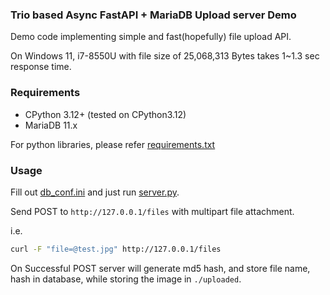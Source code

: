 ### Trio based Async FastAPI + MariaDB Upload server Demo

Demo code implementing simple and fast(hopefully) file upload API.

On Windows 11, i7-8550U with file size of 25,068,313 Bytes takes 1~1.3 sec response time.

### Requirements

- CPython 3.12+ (tested on CPython3.12)
- MariaDB 11.x

For python libraries, please refer [requirements.txt](requirements.txt)


### Usage

Fill out [db_conf.ini](db_conf.ini) and just run [server.py](server.py).

Send POST to `http://127.0.0.1/files` with multipart file attachment.

i.e.

```bash
curl -F "file=@test.jpg" http://127.0.0.1/files
```

On Successful POST server will generate md5 hash, and store file name, hash in database, while storing the image in `./uploaded`.
